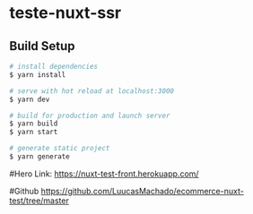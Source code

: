 # teste-nuxt-ssr

## Build Setup

```bash
# install dependencies
$ yarn install

# serve with hot reload at localhost:3000
$ yarn dev

# build for production and launch server
$ yarn build
$ yarn start

# generate static project
$ yarn generate
```

#Hero Link:
https://nuxt-test-front.herokuapp.com/


#Github
https://github.com/LuucasMachado/ecommerce-nuxt-test/tree/master

